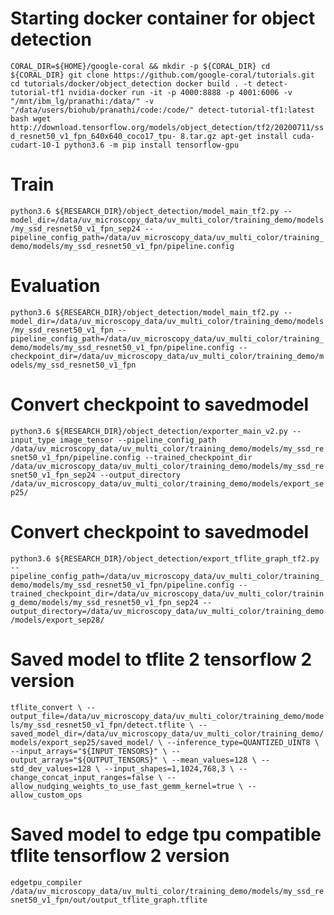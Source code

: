 # Starting docker container for object detection
`
  CORAL_DIR=${HOME}/google-coral && mkdir -p ${CORAL_DIR}
  cd ${CORAL_DIR}
  git clone https://github.com/google-coral/tutorials.git
  cd tutorials/docker/object_detection
  docker build . -t detect-tutorial-tf1
  nvidia-docker run -it -p 4000:8888 -p 4001:6006 -v "/mnt/ibm_lg/pranathi:/data/" -v "/data/users/biohub/pranathi/code:/code/" detect-tutorial-tf1:latest bash
  wget http://download.tensorflow.org/models/object_detection/tf2/20200711/ssd_resnet50_v1_fpn_640x640_coco17_tpu-
  8.tar.gz
  apt-get install cuda-cudart-10-1
  python3.6 -m pip install tensorflow-gpu
`

# Train
`
python3.6 ${RESEARCH_DIR}/object_detection/model_main_tf2.py --model_dir=/data/uv_microscopy_data/uv_multi_color/training_demo/models/my_ssd_resnet50_v1_fpn_sep24 --pipeline_config_path=/data/uv_microscopy_data/uv_multi_color/training_demo/models/my_ssd_resnet50_v1_fpn/pipeline.config 
`

# Evaluation
`
python3.6 ${RESEARCH_DIR}/object_detection/model_main_tf2.py --model_dir=/data/uv_microscopy_data/uv_multi_color/training_demo/models/my_ssd_resnet50_v1_fpn --pipeline_config_path=/data/uv_microscopy_data/uv_multi_color/training_demo/models/my_ssd_resnet50_v1_fpn/pipeline.config --checkpoint_dir=/data/uv_microscopy_data/uv_multi_color/training_demo/models/my_ssd_resnet50_v1_fpn
`

# Convert checkpoint to savedmodel
`
python3.6 ${RESEARCH_DIR}/object_detection/exporter_main_v2.py --input_type image_tensor --pipeline_config_path /data/uv_microscopy_data/uv_multi_color/training_demo/models/my_ssd_resnet50_v1_fpn/pipeline.config --trained_checkpoint_dir /data/uv_microscopy_data/uv_multi_color/training_demo/models/my_ssd_resnet50_v1_fpn_sep24 --output_directory /data/uv_microscopy_data/uv_multi_color/training_demo/models/export_sep25/
`

# Convert checkpoint to savedmodel
`
python3.6 ${RESEARCH_DIR}/object_detection/export_tflite_graph_tf2.py --pipeline_config_path=/data/uv_microscopy_data/uv_multi_color/training_demo/models/my_ssd_resnet50_v1_fpn/pipeline.config --trained_checkpoint_dir=/data/uv_microscopy_data/uv_multi_color/training_demo/models/my_ssd_resnet50_v1_fpn_sep24 --output_directory=/data/uv_microscopy_data/uv_multi_color/training_demo/models/export_sep28/
`

# Saved model to tflite 2 tensorflow 2 version
`
tflite_convert \
  --output_file=/data/uv_microscopy_data/uv_multi_color/training_demo/models/my_ssd_resnet50_v1_fpn/detect.tflite \
  --saved_model_dir=/data/uv_microscopy_data/uv_multi_color/training_demo/models/export_sep25/saved_model/ \
  --inference_type=QUANTIZED_UINT8 \
  --input_arrays="${INPUT_TENSORS}" \
  --output_arrays="${OUTPUT_TENSORS}" \
  --mean_values=128 \
  --std_dev_values=128 \
  --input_shapes=1,1024,768,3 \
  --change_concat_input_ranges=false \
  --allow_nudging_weights_to_use_fast_gemm_kernel=true \
  --allow_custom_ops
`
# Saved model to edge tpu compatible tflite tensorflow 2 version
`
edgetpu_compiler /data/uv_microscopy_data/uv_multi_color/training_demo/models/my_ssd_resnet50_v1_fpn/out/output_tflite_graph.tflite
`
